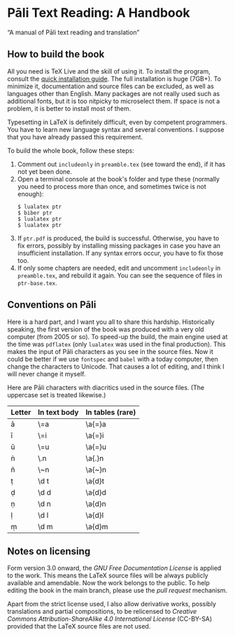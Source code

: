 # Pāli Text Reading: A Handbook
“A manual of Pāli text reading and translation”

## How to build the book

All you need is TeX Live and the skill of using it. To install the program, consult the [quick installation guide](https://tug.org/texlive/quickinstall.html). The full installation is huge (7GB+). To minimize it, documentation and source files can be excluded, as well as languages other than English. Many packages are not really used such as additional fonts, but it is too nitpicky to microselect them. If space is not a problem, it is better to install most of them.

Typesetting in LaTeX is definitely difficult, even by competent programmers. You have to learn new language syntax and several conventions. I suppose that you have already passed this requirement.

To build the whole book, follow these steps:
1. Comment out `includeonly` in `preamble.tex` (see toward the end), if it has not yet been done.
2. Open a terminal console at the book's folder and type these (normally you need to process more than once, and sometimes twice is not enough):
    ```
    $ lualatex ptr
    $ biber ptr
    $ lualatex ptr
    $ lualatex ptr
    ```
3. If `ptr.pdf` is produced, the build is successful. Otherwise, you have to fix errors, possibly by installing missing packages in case you have an insufficient installation. If any syntax errors occur, you have to fix those too.
4. If only some chapters are needed, edit and uncomment `includeonly` in `preamble.tex`, and rebuild it again. You can see the sequence of files in `ptr-base.tex`.

## Conventions on Pāli

Here is a hard part, and I want you all to share this hardship. Historically speaking, the first version of the book was produced with a very old computer (from 2005 or so). To speed-up the build, the main engine used at the time was `pdflatex` (only `lualatex` was used in the final production). This makes the input of Pāli characters as you see in the source files. Now it could be better if we use `fontspec` and `babel` with a today computer, then change the characters to Unicode. That causes a lot of editing, and I think I will never change it myself.

Here are Pāli characters with diacritics used in the source files. (The uppercase set is treated likewise.)

| Letter | In text body | In tables (rare) |
| --- | --- | --- |
| ā | \\=a | \\a{=}a |
| ī | \\=i | \\a{=}i |
| ū | \\=u | \\a{=}u |
| ṅ | \\.n | \\a{.}n |
| ñ | \\~n | \\a{~}n |
| ṭ | \\d t | \\a{d}t |
| ḍ | \\d d | \\a{d}d |
| ṇ | \\d n | \\a{d}n |
| ḷ | \\d l | \\a{d}l |
| ṃ | \\d m | \\a{d}m |

## Notes on licensing

Form version 3.0 onward, the *GNU Free Documentation License* is applied to the work. This means the LaTeX source files will be always publicly available and amendable. Now the work belongs to the public. To help editing the book in the main branch, please use the *pull request* mechanism.

Apart from the strict license used, I also allow derivative works, possibly translations and partial compositions, to be relicensed to *Creative Commons Attribution-ShareAlike 4.0 International License* (CC-BY-SA) provided that the LaTeX source files are not used.
